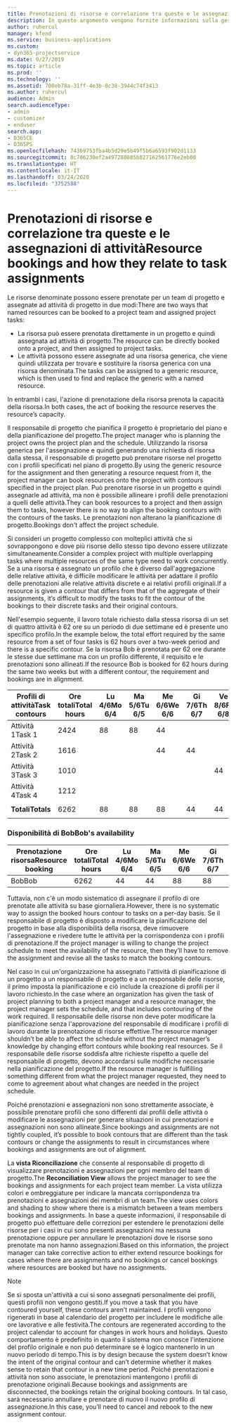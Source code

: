 ```yaml
---
title: Prenotazioni di risorse e correlazione tra queste e le assegnazioni di attività
description: In questo argomento vengono fornite informazioni sulla gestione di risorse denominate, prenotazioni di risorse e assegnazioni di attività e sulla correlazione tra le stesse.
author: ruhercul
manager: kfend
ms.service: business-applications
ms.custom:
- dyn365-projectservice
ms.date: 9/27/2019
ms.topic: article
ms.prod: ''
ms.technology: ''
ms.assetid: 700eb78a-31ff-4e3b-8c38-3944c74f3413
ms.author: ruhercul
audience: Admin
search.audienceType:
- admin
- customizer
- enduser
search.app:
- D365CE
- D365PS
ms.openlocfilehash: 74369753fba4b5d29e5b49f5b6a6593f902d1133
ms.sourcegitcommit: 8c786230ef2a497280885b827162561776e2eb00
ms.translationtype: HT
ms.contentlocale: it-IT
ms.lasthandoff: 03/24/2020
ms.locfileid: "3752588"
---
```

# <a name="resource-bookings-and-how-they-relate-to-task-assignments"></a><span data-ttu-id="02026-103">Prenotazioni di risorse e correlazione tra queste e le assegnazioni di attività</span><span class="sxs-lookup"><span data-stu-id="02026-103">Resource bookings and how they relate to task assignments</span></span>


<span data-ttu-id="02026-104">Le risorse denominate possono essere prenotate per un team di progetto e assegnate ad attività di progetto in due modi:</span><span class="sxs-lookup"><span data-stu-id="02026-104">There are two ways that named resources can be booked to a project team and assigned project tasks:</span></span>

- <span data-ttu-id="02026-105">La risorsa può essere prenotata direttamente in un progetto e quindi assegnata ad attività di progetto.</span><span class="sxs-lookup"><span data-stu-id="02026-105">The resource can be directly booked onto a project, and then assigned to project tasks.</span></span>
- <span data-ttu-id="02026-106">Le attività possono essere assegnate ad una risorsa generica, che viene quindi utilizzata per trovare e sostituire la risorsa generica con una risorsa denominata.</span><span class="sxs-lookup"><span data-stu-id="02026-106">The tasks can be assigned to a generic resource, which is then used to find and replace the generic with a named resource.</span></span> 

<span data-ttu-id="02026-107">In entrambi i casi, l'azione di prenotazione della risorsa prenota la capacità della risorsa.</span><span class="sxs-lookup"><span data-stu-id="02026-107">In both cases, the act of booking the resource reserves the resource’s capacity.</span></span>

<span data-ttu-id="02026-108">Il responsabile di progetto che pianifica il progetto è proprietario del piano e della pianificazione del progetto.</span><span class="sxs-lookup"><span data-stu-id="02026-108">The project manager who is planning the project owns the project plan and the schedule.</span></span> <span data-ttu-id="02026-109">Utilizzando la risorsa generica per l'assegnazione e quindi generando una richiesta di risorsa dalla stessa, il responsabile di progetto può prenotare risorse nel progetto con i profili specificati nel piano di progetto.</span><span class="sxs-lookup"><span data-stu-id="02026-109">By using the generic resource for the assignment and then generating a resource request from it, the project manager can book resources onto the project with contours specified in the project plan.</span></span> <span data-ttu-id="02026-110">Può prenotare risorse in un progetto e quindi assegnarle ad attività, ma non è possibile allineare i profili delle prenotazioni a quelli delle attività.</span><span class="sxs-lookup"><span data-stu-id="02026-110">They can book resources to a project and then assign them to tasks, however there is no way to align the booking contours with the contours of the tasks.</span></span> <span data-ttu-id="02026-111">Le prenotazioni non alterano la pianificazione di progetto.</span><span class="sxs-lookup"><span data-stu-id="02026-111">Bookings don't affect the project schedule.</span></span>

<span data-ttu-id="02026-112">Si consideri un progetto complesso con molteplici attività che si sovrappongono e dove più risorse dello stesso tipo devono essere utilizzate simultaneamente.</span><span class="sxs-lookup"><span data-stu-id="02026-112">Consider a complex project with multiple overlapping tasks where multiple resources of the same type need to work concurrently.</span></span> <span data-ttu-id="02026-113">Se a una risorsa è assegnato un profilo che è diverso dall'aggregazione delle relative attività, è difficile modificare le attività per adattare il profilo delle prenotazioni alle relative attività discrete e ai relativi profili originali.</span><span class="sxs-lookup"><span data-stu-id="02026-113">If a resource is given a contour that differs from that of the aggregate of their assignments, it’s difficult to modify the tasks to fit the contour of the bookings to their discrete tasks and their original contours.</span></span>

<span data-ttu-id="02026-114">Nell'esempio seguente, il lavoro totale richiesto dalla stessa risorsa di un set di quattro attività è 62 ore su un periodo di due settimane ed è presente uno specifico profilo.</span><span class="sxs-lookup"><span data-stu-id="02026-114">In the example below, the total effort required by the same resource from a set of four tasks is 62 hours over a two-week period and there is a specific contour.</span></span> <span data-ttu-id="02026-115">Se la risorsa Bob è prenotata per 62 ore durante le stesse due settimane ma con un profilo differente, il requisito e le prenotazioni sono allineati.</span><span class="sxs-lookup"><span data-stu-id="02026-115">If the resource Bob is booked for 62 hours during the same two weeks but with a different contour, the requirement and bookings are in alignment.</span></span>

| <span data-ttu-id="02026-116">**Profili di attività**</span><span class="sxs-lookup"><span data-stu-id="02026-116">**Task contours**</span></span>    | <span data-ttu-id="02026-117">**Ore totali**</span><span class="sxs-lookup"><span data-stu-id="02026-117">**Total hours**</span></span> | <span data-ttu-id="02026-118">Lu 4/6</span><span class="sxs-lookup"><span data-stu-id="02026-118">Mo 6/4</span></span> | <span data-ttu-id="02026-119">Ma 5/6</span><span class="sxs-lookup"><span data-stu-id="02026-119">Tu 6/5</span></span> | <span data-ttu-id="02026-120">Me 6/6</span><span class="sxs-lookup"><span data-stu-id="02026-120">We 6/6</span></span> | <span data-ttu-id="02026-121">Gi 7/6</span><span class="sxs-lookup"><span data-stu-id="02026-121">Th 6/7</span></span> | <span data-ttu-id="02026-122">Ve 8/6</span><span class="sxs-lookup"><span data-stu-id="02026-122">Fr 6/8</span></span> | <span data-ttu-id="02026-123">Sa 9/6</span><span class="sxs-lookup"><span data-stu-id="02026-123">Sa 6/9</span></span> | <span data-ttu-id="02026-124">Do 10/6</span><span class="sxs-lookup"><span data-stu-id="02026-124">Su 6/10</span></span> | <span data-ttu-id="02026-125">Lu 11/6</span><span class="sxs-lookup"><span data-stu-id="02026-125">Mo 6/11</span></span> | <span data-ttu-id="02026-126">Ma 12/6</span><span class="sxs-lookup"><span data-stu-id="02026-126">Tu 6/12</span></span> | <span data-ttu-id="02026-127">Me 13/6</span><span class="sxs-lookup"><span data-stu-id="02026-127">We 6/13</span></span> | <span data-ttu-id="02026-128">Gi 14/6</span><span class="sxs-lookup"><span data-stu-id="02026-128">Th 6/14</span></span> | <span data-ttu-id="02026-129">Ve 15/6</span><span class="sxs-lookup"><span data-stu-id="02026-129">Fr 6/15</span></span> |
|----------------------|-----------------|--------|--------|--------|--------|--------|--------|---------|---------|---------|---------|---------|---------|
| <span data-ttu-id="02026-130">Attività 1</span><span class="sxs-lookup"><span data-stu-id="02026-130">Task 1</span></span>               | <span data-ttu-id="02026-131">24</span><span class="sxs-lookup"><span data-stu-id="02026-131">24</span></span>              | <span data-ttu-id="02026-132">8</span><span class="sxs-lookup"><span data-stu-id="02026-132">8</span></span>      | <span data-ttu-id="02026-133">8</span><span class="sxs-lookup"><span data-stu-id="02026-133">8</span></span>      | <span data-ttu-id="02026-134">4</span><span class="sxs-lookup"><span data-stu-id="02026-134">4</span></span>      |        |        |        |         |         |         | <span data-ttu-id="02026-135">4</span><span class="sxs-lookup"><span data-stu-id="02026-135">4</span></span>       |         |         |
| <span data-ttu-id="02026-136">Attività 2</span><span class="sxs-lookup"><span data-stu-id="02026-136">Task 2</span></span>               | <span data-ttu-id="02026-137">16</span><span class="sxs-lookup"><span data-stu-id="02026-137">16</span></span>              |        |        | <span data-ttu-id="02026-138">4</span><span class="sxs-lookup"><span data-stu-id="02026-138">4</span></span>      | <span data-ttu-id="02026-139">4</span><span class="sxs-lookup"><span data-stu-id="02026-139">4</span></span>      |        |        |         | <span data-ttu-id="02026-140">8</span><span class="sxs-lookup"><span data-stu-id="02026-140">8</span></span>       |         |         |         |         |
| <span data-ttu-id="02026-141">Attività 3</span><span class="sxs-lookup"><span data-stu-id="02026-141">Task 3</span></span>               | <span data-ttu-id="02026-142">10</span><span class="sxs-lookup"><span data-stu-id="02026-142">10</span></span>              |        |        |        |        | <span data-ttu-id="02026-143">4</span><span class="sxs-lookup"><span data-stu-id="02026-143">4</span></span>      |        |         |         | <span data-ttu-id="02026-144">4</span><span class="sxs-lookup"><span data-stu-id="02026-144">4</span></span>       |         | <span data-ttu-id="02026-145">2</span><span class="sxs-lookup"><span data-stu-id="02026-145">2</span></span>       |         |
| <span data-ttu-id="02026-146">Attività 4</span><span class="sxs-lookup"><span data-stu-id="02026-146">Task 4</span></span>               | <span data-ttu-id="02026-147">12</span><span class="sxs-lookup"><span data-stu-id="02026-147">12</span></span>              |        |        |        |        |        |        |         |         |         | <span data-ttu-id="02026-148">4</span><span class="sxs-lookup"><span data-stu-id="02026-148">4</span></span>       |         | <span data-ttu-id="02026-149">8</span><span class="sxs-lookup"><span data-stu-id="02026-149">8</span></span>       |
|                      |                 |        |        |        |        |        |        |         |         |         |         |         |         |
| <span data-ttu-id="02026-150">**Totali**</span><span class="sxs-lookup"><span data-stu-id="02026-150">**Totals**</span></span>           | <span data-ttu-id="02026-151">62</span><span class="sxs-lookup"><span data-stu-id="02026-151">62</span></span>              | <span data-ttu-id="02026-152">8</span><span class="sxs-lookup"><span data-stu-id="02026-152">8</span></span>      | <span data-ttu-id="02026-153">8</span><span class="sxs-lookup"><span data-stu-id="02026-153">8</span></span>      | <span data-ttu-id="02026-154">8</span><span class="sxs-lookup"><span data-stu-id="02026-154">8</span></span>      | <span data-ttu-id="02026-155">4</span><span class="sxs-lookup"><span data-stu-id="02026-155">4</span></span>      | <span data-ttu-id="02026-156">4</span><span class="sxs-lookup"><span data-stu-id="02026-156">4</span></span>      |        |         | <span data-ttu-id="02026-157">8</span><span class="sxs-lookup"><span data-stu-id="02026-157">8</span></span>       | <span data-ttu-id="02026-158">4</span><span class="sxs-lookup"><span data-stu-id="02026-158">4</span></span>       | <span data-ttu-id="02026-159">8</span><span class="sxs-lookup"><span data-stu-id="02026-159">8</span></span>       | <span data-ttu-id="02026-160">2</span><span class="sxs-lookup"><span data-stu-id="02026-160">2</span></span>       | <span data-ttu-id="02026-161">8</span><span class="sxs-lookup"><span data-stu-id="02026-161">8</span></span>       |
|                      |                 |        |        |        |        |        |        |         |         |         |         |

### <a name="bobs-availability"></a><span data-ttu-id="02026-162">Disponibilità di Bob</span><span class="sxs-lookup"><span data-stu-id="02026-162">Bob's availability</span></span>
| <span data-ttu-id="02026-163">**Prenotazione risorsa**</span><span class="sxs-lookup"><span data-stu-id="02026-163">**Resource   booking**</span></span> | <span data-ttu-id="02026-164">**Ore totali**</span><span class="sxs-lookup"><span data-stu-id="02026-164">**Total hours**</span></span> | <span data-ttu-id="02026-165">Lu 4/6</span><span class="sxs-lookup"><span data-stu-id="02026-165">Mo 6/4</span></span> | <span data-ttu-id="02026-166">Ma 5/6</span><span class="sxs-lookup"><span data-stu-id="02026-166">Tu 6/5</span></span> | <span data-ttu-id="02026-167">Me 6/6</span><span class="sxs-lookup"><span data-stu-id="02026-167">We 6/6</span></span> | <span data-ttu-id="02026-168">Gi 7/6</span><span class="sxs-lookup"><span data-stu-id="02026-168">Th 6/7</span></span> | <span data-ttu-id="02026-169">Ve 8/6</span><span class="sxs-lookup"><span data-stu-id="02026-169">Fr 6/8</span></span> | <span data-ttu-id="02026-170">Sa 9/6</span><span class="sxs-lookup"><span data-stu-id="02026-170">Sa 6/9</span></span> | <span data-ttu-id="02026-171">Do 10/6</span><span class="sxs-lookup"><span data-stu-id="02026-171">Su 6/10</span></span> | <span data-ttu-id="02026-172">Lu 11/6</span><span class="sxs-lookup"><span data-stu-id="02026-172">Mo 6/11</span></span> | <span data-ttu-id="02026-173">Ma 12/6</span><span class="sxs-lookup"><span data-stu-id="02026-173">Tu 6/12</span></span> | <span data-ttu-id="02026-174">Me 13/6</span><span class="sxs-lookup"><span data-stu-id="02026-174">We 6/13</span></span> | <span data-ttu-id="02026-175">Gi 14/6</span><span class="sxs-lookup"><span data-stu-id="02026-175">Th 6/14</span></span> | <span data-ttu-id="02026-176">Ve 15/6</span><span class="sxs-lookup"><span data-stu-id="02026-176">Fr 6/15</span></span> |
|------------------------|-----------------|--------|--------|--------|--------|--------|--------|---------|---------|---------|---------|---------|---------|
| <span data-ttu-id="02026-177">Bob</span><span class="sxs-lookup"><span data-stu-id="02026-177">Bob</span></span>                    | <span data-ttu-id="02026-178">62</span><span class="sxs-lookup"><span data-stu-id="02026-178">62</span></span>              | <span data-ttu-id="02026-179">4</span><span class="sxs-lookup"><span data-stu-id="02026-179">4</span></span>      | <span data-ttu-id="02026-180">4</span><span class="sxs-lookup"><span data-stu-id="02026-180">4</span></span>      | <span data-ttu-id="02026-181">8</span><span class="sxs-lookup"><span data-stu-id="02026-181">8</span></span>      | <span data-ttu-id="02026-182">8</span><span class="sxs-lookup"><span data-stu-id="02026-182">8</span></span>      | <span data-ttu-id="02026-183">8</span><span class="sxs-lookup"><span data-stu-id="02026-183">8</span></span>      |        |         | <span data-ttu-id="02026-184">4</span><span class="sxs-lookup"><span data-stu-id="02026-184">4</span></span>       | <span data-ttu-id="02026-185">4</span><span class="sxs-lookup"><span data-stu-id="02026-185">4</span></span>       | <span data-ttu-id="02026-186">8</span><span class="sxs-lookup"><span data-stu-id="02026-186">8</span></span>       | <span data-ttu-id="02026-187">8</span><span class="sxs-lookup"><span data-stu-id="02026-187">8</span></span>       | <span data-ttu-id="02026-188">6</span><span class="sxs-lookup"><span data-stu-id="02026-188">6</span></span>       |

<span data-ttu-id="02026-189">Tuttavia, non c'è un modo sistematico di assegnare il profilo di ore prenotate alle attività su base giornaliera.</span><span class="sxs-lookup"><span data-stu-id="02026-189">However, there is no systematic way to assign the booked hours contour to tasks on a per-day basis.</span></span> <span data-ttu-id="02026-190">Se il responsabile di progetto è disposto a modificare la pianificazione del progetto in base alla disponibilità della risorsa, deve rimuovere l'assegnazione e rivedere tutte le attività per la corrispondenza con i profili di prenotazione.</span><span class="sxs-lookup"><span data-stu-id="02026-190">If the project manager is willing to change the project schedule to meet the availability of the resource, then they’ll have to remove the assignment and revise all the tasks to match the booking contours.</span></span>

<span data-ttu-id="02026-191">Nel caso in cui un'organizzazione ha assegnato l'attività di pianificazione di un progetto a un responsabile di progetto e a un responsabile delle risorse, il primo imposta la pianificazione e ciò include la creazione di profili per il lavoro richiesto.</span><span class="sxs-lookup"><span data-stu-id="02026-191">In the case where an organization has given the task of project planning to both a project manager and a resource manager, the project manager sets the schedule, and that includes contouring of the work required.</span></span> <span data-ttu-id="02026-192">Il responsabile delle risorse non deve poter modificare la pianificazione senza l'approvazione del responsabile di modificare i profili di lavoro durante la prenotazione di risorse effettive.</span><span class="sxs-lookup"><span data-stu-id="02026-192">The resource manager shouldn’t be able to affect the schedule without the project manager’s knowledge by changing effort contours while booking real resources.</span></span> <span data-ttu-id="02026-193">Se il responsabile delle risorse soddisfa altre richieste rispetto a quelle del responsabile di progetto, devono accordarsi sulle modifiche necessarie nella pianificazione del progetto.</span><span class="sxs-lookup"><span data-stu-id="02026-193">If the resource manager is fulfilling something different from what the project manager requested, they need to come to agreement about what changes are needed in the project schedule.</span></span>

<span data-ttu-id="02026-194">Poiché prenotazioni e assegnazioni non sono strettamente associate, è possibile prenotare profili che sono differenti dai profili delle attività o modificare le assegnazioni per generare situazioni in cui prenotazioni e assegnazioni non sono allineate.</span><span class="sxs-lookup"><span data-stu-id="02026-194">Since bookings and assignments are not tightly coupled, it’s possible to book contours that are different than the task contours or change the assignments to result in circumstances where bookings and assignments are out of alignment.</span></span>

<span data-ttu-id="02026-195">La **vista Riconciliazione** che consente al responsabile di progetto di visualizzare prenotazioni e assegnazioni per ogni membro del team di progetto.</span><span class="sxs-lookup"><span data-stu-id="02026-195">The **Reconciliation View** allows the project manager to see the bookings and assignments for each project team member.</span></span> <span data-ttu-id="02026-196">La vista utilizza colori e ombreggiature per indicare la mancata corrispondenza tra prenotazioni e assegnazioni dei membri di un team.</span><span class="sxs-lookup"><span data-stu-id="02026-196">The view uses colors and shading to show where there is a mismatch between a team members bookings and assignments.</span></span> <span data-ttu-id="02026-197">In base a queste informazioni, il responsabile di progetto può effettuare delle correzioni per estendere le prenotazioni delle risorse per i casi in cui sono presenti assegnazioni ma nessuna prenotazione oppure per annullare le prenotazioni dove le risorse sono prenotate ma non hanno assegnazioni.</span><span class="sxs-lookup"><span data-stu-id="02026-197">Based on this information, the project manager can take corrective action to either extend resource bookings for cases where there are assignments and no bookings or cancel bookings where resources are booked but have no assignments.</span></span>

> [!NOTE]
> <span data-ttu-id="02026-198">Se si sposta un'attività a cui si sono assegnati personalmente dei profili, questi profili non vengono gestiti.</span><span class="sxs-lookup"><span data-stu-id="02026-198">If you move a task that you have contoured yourself, these contours aren’t maintained.</span></span> <span data-ttu-id="02026-199">I profili vengono rigenerati in base al calendario del progetto per includere le modifiche alle ore lavorative e alle festività.</span><span class="sxs-lookup"><span data-stu-id="02026-199">The contours are regenerated according to the project calendar to account for changes in work hours and holidays.</span></span> <span data-ttu-id="02026-200">Questo comportamento è predefinito in quanto il sistema non conosce l'intenzione del profilo originale e non può determinare se è logico mantenerlo in un nuovo periodo di tempo.</span><span class="sxs-lookup"><span data-stu-id="02026-200">This is by design because the system doesn’t know the intent of the original contour and can’t determine whether it makes sense to retain that contour in a new time period.</span></span> <span data-ttu-id="02026-201">Poiché prenotazioni e attività non sono associate, le prenotazioni mantengono i profili di prenotazione originali.</span><span class="sxs-lookup"><span data-stu-id="02026-201">Because bookings and assignments are disconnected, the bookings retain the original booking contours.</span></span> <span data-ttu-id="02026-202">In tal caso, sarà necessario annullare e prenotare di nuovo il nuovo profilo di assegnazione.</span><span class="sxs-lookup"><span data-stu-id="02026-202">In this case, you’ll need to cancel and rebook to the new assignment contour.</span></span>

